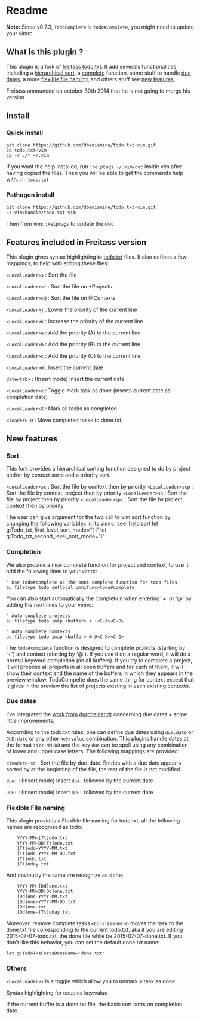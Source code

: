 # Readme

**Note:** Since v0.7.3, `TodoComplete` is `todo#Complete`, you might need to
update your vimrc.

## What is this plugin ?

This plugin is a fork of [freitass
todo.txt](https://github.com/freitass/todo.txt-vim). It add severals
functionalities including a [hierarchical sort](#sort), a
[complete](#completion) function, some stuff to handle [due
dates](#due-dates), a more [flexible file naming](#flexible-file-naming), and
others stuff see [new features](#new-features).

Freitass announced on october 30th 2014 that he is not going to merge his version.

## Install

### Quick install

    git clone https://github.com/dbeniamine/todo.txt-vim.git
    cd todo.txt-vim
    cp -r ./* ~/.vim


If you want the help installed, run `:helptags ~/.vim/doc` inside vim after
having copied the files.  Then you will be able to get the commands help with:
`:h todo.txt`

### Pathogen install

    git clone https://github.com/dbeniamine/todo.txt-vim.git ~/.vim/bundle/todo.txt-vim

Then from vim: `:Helptags` to update the doc

## Features included in Freitass version

This plugin gives syntax highlighting to [todo.txt](http://todotxt.com/) files. It also defines a few mappings, to help with editing these files:

`<LocalLeader>s` : Sort the file

`<LocalLeader>s+` : Sort the file on +Projects

`<LocalLeader>s@` : Sort the file on @Contexts

`<LocalLeader>j` : Lower the priority of the current line

`<LocalLeader>k` : Increase the priority of the current line

`<LocalLeader>a` : Add the priority (A) to the current line

`<LocalLeader>b` : Add the priority (B) to the current line

`<LocalLeader>c` : Add the priority (C) to the current line

`<LocalLeader>d` : Insert the current date

`date<tab>`  : (Insert mode) Insert the current date

`<LocalLeader>x` : Toggle mark task as done (inserts current date as completion date)

`<LocalLeader>X` : Mark all tasks as completed

`<leader>-D` : Move completed tasks to done.txt

## New features

### Sort

This fork provides a hierarchical sorting function designed to do by project
and/or by context sorts and a priority sort.

`<LocalLeader>sc` : Sort the file by context then by priority
`<LocalLeader>scp` : Sort the file by context, project then by priority
`<LocalLeader>sp` : Sort the file by project then by priority
`<LocalLeader>spc` : Sort the file by project, context then by priority

The user can give argument for the two call to vim sort function by changing
the following variables in its vimrc:
see :help sort
    let g:Todo_txt_first_level_sort_mode="! i"
    let g:Todo_txt_second_level_sort_mode="i"

### Completion

We also provide a nice complete function for project and context, to use it
add the following lines to your vimrc:

    " Use todo#complete as the omni complete function for todo files
    au filetype todo setlocal omnifunc=todo#complete

You can also start automatically the completion when entering '+' or '@' by
adding the next lines to your vimrc:

    " Auto complete projects
    au filetype todo imap <buffer> + +<C-X><C-O>

    " Auto complete contexts
    au filetype todo imap <buffer> @ @<C-X><C-O>

The `todo#complete` function is designed to complete projects (starting by '+')
and context (starting by '@'). If you use it on a regular word, it will do a
normal keyword completion (on all buffers).
If you try to complete a project, it will propose all projects in all open
buffers and for each of them, it will show their context and the name of the
buffers in which they appears in the preview window.
TodoCompelte does the same thing for context except that it gives in the
preview the list of projects existing in each existing contexts.

### Due dates

I've integrated the [work from
durcheinandr](https://github.com/durcheinandr/todo.txt-vim/) concerning due
dates + some little improvements:

Accorrding to the todo.txt rules, one can define due dates using `due:date` or
`DUE:date` or any other  `key:value` combination. This plugins handle dates at
the format `YYYY-MM-DD` and the key `due` can be spell using any combination
of lower and upper case letters. The following mappings are provided:

`<leader>-sd` : Sort the file by due-date. Entries with a due date appears
sorted by at the beginning of the file, the rest of the file is not modified.

`due:`  : (Insert mode) Insert `due:` followed by the current date

`DUE:`  : (Insert mode) Insert `DUE:` followed by the current date

### Flexible File naming

This plugin provides a Flexible file naming for todo.txt, all the following
names are recognized as todo:

        YYYY-MM-[Tt]odo.txt
        YYYY-MM-DD[Tt]odo.txt
        [Tt]odo-YYYY-MM.txt
        [Tt]odo-YYYY-MM-DD.txt
        [Tt]odo.txt
        [Tt]oday.txt

And obviously the same are recognize as done:

        YYYY-MM-[Dd]one.txt
        YYYY-MM-DD[Dd]one.txt
        [Dd]one-YYYY-MM.txt
        [Dd]one-YYYY-MM-DD.txt
        [Dd]one.txt
        [Dd]one-[Tt]oday.txt

Moreover, remove complete tasks `<LocalLeader>D` moves the task to the
done.txt file corresponding to the current todo.txt, aka if you are editing
2015-07-07-todo.txt, the done file while be 2015-07-07-done.txt. If you don't
like this behavior, you can set the default done.txt name:

    let g:TodoTxtForceDoneName='done.txt'

### Others

`<LocalLeader>x` is a toggle which allow you to unmark a task as done.

Syntax highlighting for couples key:value

If the current buffer is a done.txt file, the basic sort sorts on completion
date.
